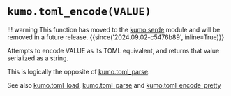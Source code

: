 # `kumo.toml_encode(VALUE)`

!!! warning
    This function has moved to the [kumo.serde](../kumo.serde/index.md) module and
    will be removed in a future release.
    {{since('2024.09.02-c5476b89', inline=True)}}

Attempts to encode VALUE as its TOML equivalent, and returns that value
serialized as a string.

This is logically the opposite of [kumo.toml_parse](toml_parse.md).

See also [kumo.toml_load](toml_load.md), [kumo.toml_parse](toml_parse.md)
and [kumo.toml_encode_pretty](toml_encode_pretty.md)



